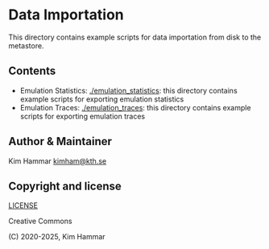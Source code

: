 # Data Importation

This directory contains example scripts for data importation from disk to the metastore.

## Contents

- Emulation Statistics: [./emulation_statistics](emulation_statistics): this directory contains example scripts for exporting emulation statistics
- Emulation Traces: [./emulation_traces](emulation_traces): this directory contains example scripts for exporting emulation traces

## Author & Maintainer

Kim Hammar <kimham@kth.se>

## Copyright and license

[LICENSE](../../../LICENSE.md)

Creative Commons

(C) 2020-2025, Kim Hammar